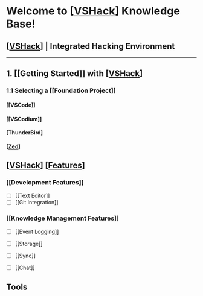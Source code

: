 # Welcome to [[VSHack]] Knowledge Base!
## [[VSHack]] | Integrated Hacking Environment
---

## 1. [[Getting Started]] with [[VSHack]]
### 1.1 Selecting a [[Foundation Project]]
#### [[VSCode]]
#### [[VSCodium]]
#### [ThunderBird]
#### [[Zed]]

## [[VSHack]] [[Features]]
### [[Development Features]]
- [ ] [[Text Editor]]
- [ ] [[Git Integration]]
  
### [[Knowledge Management Features]]
- [ ] [[Event Logging]]
- [ ] [[Storage]]
- [ ] [[Sync]]
- [ ] [[Chat]]


## Tools




[//begin]: # "Autogenerated link references for markdown compatibility"
[VSHack]: VSHack.md "VSHack | Integrated Hacking Environment"
[Zed]: ../Zed.md "Zed | VSCode Alternative"
[Features]: features/Features.md "Features | VSHack's Functionality"
[//end]: # "Autogenerated link references"
